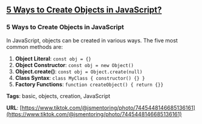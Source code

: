 ## [5 Ways to Create Objects in JavaScript?](#5-ways-to-create-objects-in-javascript)

### 5 Ways to Create Objects in JavaScript

In JavaScript, objects can be created in various ways. The five most common methods are:

1. **Object Literal**: `const obj = {}`
2. **Object Constructor**: `const obj = new Object()`
3. **Object.create()**: `const obj = Object.create(null)`
4. **Class Syntax**: `class MyClass { constructor() {} }`
5. **Factory Functions**: `function createObject() { return {}}`

**Tags**: basic, objects, creation, JavaScript

**URL**: [https://www.tiktok.com/@jsmentoring/photo/7445448146685136161](https://www.tiktok.com/@jsmentoring/photo/7445448146685136161)

